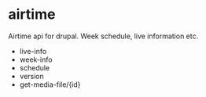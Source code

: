 airtime
=======

Airtime api for drupal. Week schedule, live information etc.


* live-info
* week-info
* schedule
* version
* get-media-file/{id}